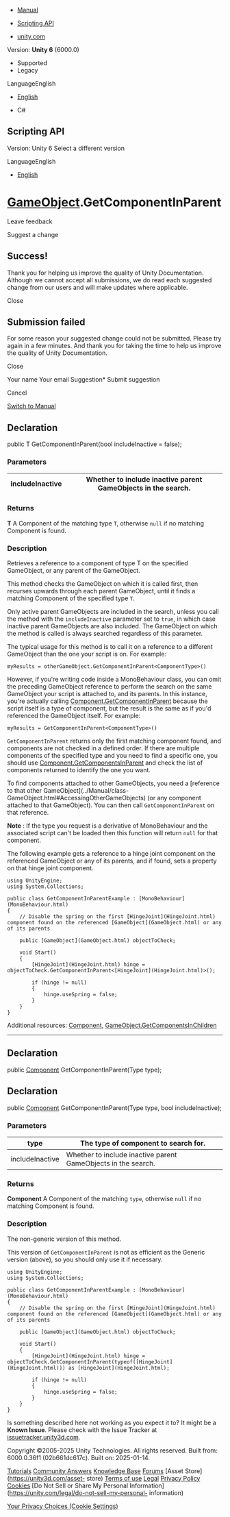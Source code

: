 [ ]()

  * [Manual](../Manual/index.html)
  * [Scripting API](../ScriptReference/index.html)

  * [unity.com](https://unity.com/)

Version: **Unity 6** (6000.0)

  * Supported
  * Legacy

LanguageEnglish

  * [English]()

  * C#

[ ](https://docs.unity3d.com)

## Scripting API

Version: Unity 6 Select a different version

LanguageEnglish

  * [English]()

#  [GameObject](GameObject.html).GetComponentInParent

Leave feedback

Suggest a change

## Success!

Thank you for helping us improve the quality of Unity Documentation. Although
we cannot accept all submissions, we do read each suggested change from our
users and will make updates where applicable.

Close

## Submission failed

For some reason your suggested change could not be submitted. Please <a>try
again</a> in a few minutes. And thank you for taking the time to help us
improve the quality of Unity Documentation.

Close

Your name Your email Suggestion* Submit suggestion

Cancel

[Switch to Manual](../Manual/class-GameObject.html "Go to GameObject Component
in the Manual")

## Declaration

public T GetComponentInParent(bool includeInactive = false);

### Parameters

includeInactive | Whether to include inactive parent GameObjects in the search.  
---|---  
  
### Returns

**T** A Component of the matching type `T`, otherwise `null` if no matching
Component is found.

### Description

Retrieves a reference to a component of type T on the specified GameObject, or
any parent of the GameObject.

This method checks the GameObject on which it is called first, then recurses
upwards through each parent GameObject, until it finds a matching Component of
the specified type `T`.  
  
Only active parent GameObjects are included in the search, unless you call the
method with the `includeInactive` parameter set to `true`, in which case
inactive parent GameObjects are also included. The GameObject on which the
method is called is always searched regardless of this parameter.  
  
The typical usage for this method is to call it on a reference to a different
GameObject than the one your script is on. For example:  
  
`myResults = otherGameObject.GetComponentInParent<ComponentType>()`  
  
However, if you're writing code inside a MonoBehaviour class, you can omit the
preceding GameObject reference to perform the search on the same GameObject
your script is attached to, and its parents. In this instance, you're actually
calling [Component.GetComponentInParent](Component.GetComponentInParent.html)
because the script itself is a type of component, but the result is the same
as if you'd referenced the GameObject itself. For example:  
  
`myResults = GetComponentInParent<ComponentType>()`  
  
`GetComponentInParent` returns only the first matching component found, and
components are not checked in a defined order. If there are multiple
components of the specified type and you need to find a specific one, you
should use
[Component.GetComponentsInParent](Component.GetComponentsInParent.html) and
check the list of components returned to identify the one you want.  
  
To find components attached to other GameObjects, you need a [reference to
that other GameObject](../Manual/class-
GameObject.html#AccessingOtherGameObjects) (or any component attached to that
GameObject). You can then call `GetComponentInParent` on that reference.  
  
**Note** : If the type you request is a derivative of MonoBehaviour and the
associated script can't be loaded then this function will return `null` for
that component.  
  
The following example gets a reference to a hinge joint component on the
referenced GameObject or any of its parents, and if found, sets a property on
that hinge joint component.

    
    
    using UnityEngine;
    using System.Collections;  
      
    public class GetComponentInParentExample : [MonoBehaviour](MonoBehaviour.html)
    {
        // Disable the spring on the first [HingeJoint](HingeJoint.html) component found on the referenced [GameObject](GameObject.html) or any of its parents  
      
        public [GameObject](GameObject.html) objectToCheck;  
      
        void Start()
        {
            [HingeJoint](HingeJoint.html) hinge = objectToCheck.GetComponentInParent<[HingeJoint](HingeJoint.html)>();  
      
            if (hinge != null)
            {
                hinge.useSpring = false;
            }
        }
    }
    

Additional resources: [Component](Component.html),
[GameObject.GetComponentsInChildren](GameObject.GetComponentsInChildren.html)

* * *

## Declaration

public [Component](Component.html) GetComponentInParent(Type type);

## Declaration

public [Component](Component.html) GetComponentInParent(Type type, bool
includeInactive);

### Parameters

type | The type of component to search for.  
---|---  
includeInactive | Whether to include inactive parent GameObjects in the search.  
  
### Returns

**Component** A Component of the matching `type`, otherwise `null` if no
matching Component is found.

### Description

The non-generic version of this method.

This version of `GetComponentInParent` is not as efficient as the Generic
version (above), so you should only use it if necessary.

    
    
    using UnityEngine;
    using System.Collections;  
      
    public class GetComponentInParentExample : [MonoBehaviour](MonoBehaviour.html)
    {
        // Disable the spring on the first [HingeJoint](HingeJoint.html) component found on the referenced [GameObject](GameObject.html) or any of its parents  
      
        public [GameObject](GameObject.html) objectToCheck;  
      
        void Start()
        {
            [HingeJoint](HingeJoint.html) hinge = objectToCheck.GetComponentInParent(typeof([HingeJoint](HingeJoint.html))) as [HingeJoint](HingeJoint.html);  
      
            if (hinge != null)
            {
                hinge.useSpring = false;
            }
        }
    }
    

Is something described here not working as you expect it to? It might be a
**Known Issue**. Please check with the Issue Tracker at
[issuetracker.unity3d.com](https://issuetracker.unity3d.com).

Copyright ©2005-2025 Unity Technologies. All rights reserved. Built from:
6000.0.36f1 (02b661dc617c). Built on: 2025-01-14.

[Tutorials](https://unity3d.com/learn) [Community
Answers](https://answers.unity3d.com) [Knowledge
Base](https://support.unity3d.com/hc/en-us)
[Forums](https://forum.unity3d.com) [Asset Store](https://unity3d.com/asset-
store) [Terms of use](https://docs.unity3d.com/Manual/TermsOfUse.html)
[Legal](https://unity.com/legal) [Privacy
Policy](https://unity.com/legal/privacy-policy)
[Cookies](https://unity.com/legal/cookie-policy) [Do Not Sell or Share My
Personal Information](https://unity.com/legal/do-not-sell-my-personal-
information)

[Your Privacy Choices (Cookie Settings)](javascript:void\(0\);)


